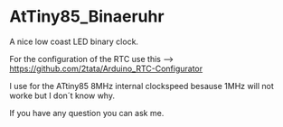 AtTiny85_Binaeruhr
==================

A nice low coast LED binary clock.

For the configuration of the RTC use this --> https://github.com/2tata/Arduino_RTC-Configurator

I use for the ATtiny85 8MHz internal clockspeed besause 1MHz will not worke but I don´t know why.

If you have any question you can ask me.

